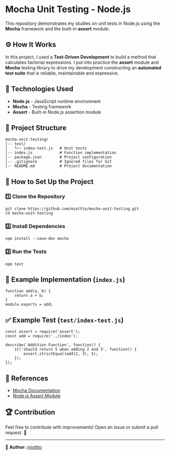 Mocha Unit Testing - Node.js
============================

This repository demonstrates my studies on unit tests in Node.js using the **Mocha** framework and the built-in **assert** module.

⚙️ How It Works
--------------------

In this project, I used a **Test-Driven Development** to build a method that calculates factorial expressions. I put into practice the **assert** module and **Mocha** testing library to drive my development constructing an **automated test suite** that is reliable, maintainable and expressive.

📌 Technologies Used
--------------------

-   **Node.js** - JavaScript runtime environment
-   **Mocha** - Testing framework
-   **Assert** - Built-in Node.js assertion module


📂 Project Structure
--------------------

```
mocha-unit-testing/
│-- test/
│   └── index-test.js   # Unit tests
│-- index.js            # Function implementation
│-- package.json        # Project configuration
│-- .gitignore          # Ignored files for Git
│-- README.md           # Project documentation

```

🚀 How to Set Up the Project
----------------------------

### 1️⃣ Clone the Repository

```
git clone https://github.com/miottto/mocha-unit-testing.git
cd mocha-unit-testing

```

### 2️⃣ Install Dependencies

```
npm install --save-dev mocha 

```

### 3️⃣ Run the Tests

```
npm test

```

📜 Example Implementation (`index.js`)
--------------------------------------

```
function add(a, b) {
    return a + b;
}
module.exports = add;

```

✅ Example Test (`test/index-test.js`)
-------------------------------------

```
const assert = require('assert');
const add = require('../index');

describe('Addition Function', function() {
    it('should return 5 when adding 2 and 3', function() {
        assert.strictEqual(add(2, 3), 5);
    });
});

```

📖 References
-------------

-   [Mocha Documentation](https://mochajs.org/)
-   [Node.js Assert Module](https://nodejs.org/api/assert.html)

🏆 Contribution
---------------

Feel free to contribute with improvements! Open an issue or submit a pull request. 🚀

* * * * *

📌 **Author:** [miottto](https://github.com/miottto)

